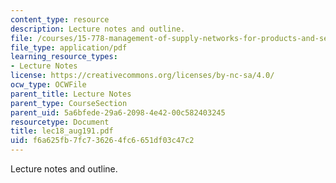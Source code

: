 ```yaml
---
content_type: resource
description: Lecture notes and outline.
file: /courses/15-778-management-of-supply-networks-for-products-and-services-summer-2004/f6a625fb7fc736264fc6651df03c47c2_lec18_aug191.pdf
file_type: application/pdf
learning_resource_types:
- Lecture Notes
license: https://creativecommons.org/licenses/by-nc-sa/4.0/
ocw_type: OCWFile
parent_title: Lecture Notes
parent_type: CourseSection
parent_uid: 5a6bfede-29a6-2098-4e42-00c582403245
resourcetype: Document
title: lec18_aug191.pdf
uid: f6a625fb-7fc7-3626-4fc6-651df03c47c2
---
```

Lecture notes and outline.